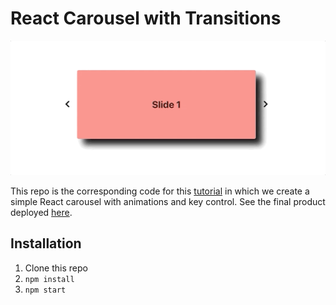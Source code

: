 # React Carousel with Transitions

![](./public/preview.gif)

This repo is the corresponding code for this [tutorial](https://levelup.gitconnected.com/adding-transitions-to-a-react-carousel-with-material-ui-b95825653c1b) in which we create a simple React carousel with animations and key control. See the final product deployed [here](https://react-carousel-with-transitions.netlify.app/).

## Installation

1. Clone this repo
2. `npm install`
3. `npm start`
